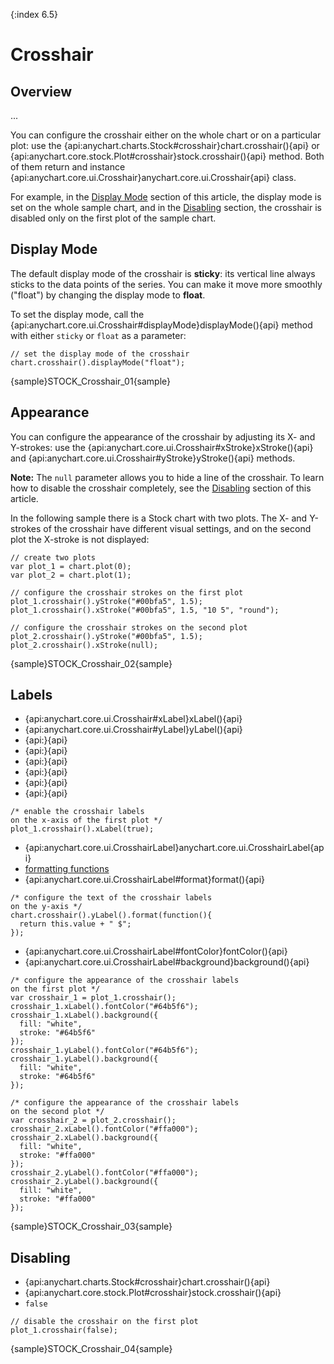 {:index 6.5}

# Crosshair

## Overview

...

You can configure the crosshair either on the whole chart or on a particular plot: use the {api:anychart.charts.Stock#crosshair}chart.crosshair(){api} or {api:anychart.core.stock.Plot#crosshair}stock.crosshair(){api} method. Both of them return and instance {api:anychart.core.ui.Crosshair}anychart.core.ui.Crosshair{api} class.

For example, in the [Display Mode](#display_mode) section of this article, the display mode is set on the whole sample chart, and in the [Disabling](#disabling) section, the crosshair is disabled only on the first plot of the sample chart.

## Display Mode

The default display mode of the crosshair is **sticky**: its vertical line always sticks to the data points of the series. You can make it move more smoothly ("float") by changing the display mode to **float**.

To set the display mode, call the {api:anychart.core.ui.Crosshair#displayMode}displayMode(){api} method with either `sticky` or `float` as a parameter:

```
// set the display mode of the crosshair
chart.crosshair().displayMode("float");
```

{sample}STOCK\_Crosshair\_01{sample}

## Appearance

You can configure the appearance of the crosshair by adjusting its X- and Y-strokes: use the {api:anychart.core.ui.Crosshair#xStroke}xStroke(){api} and {api:anychart.core.ui.Crosshair#yStroke}yStroke(){api} methods.

**Note:** The `null` parameter allows you to hide a line of the crosshair. To learn how to disable the crosshair completely, see the [Disabling](#disabling) section of this article.

In the following sample there is a Stock chart with two plots. The X- and Y-strokes of the crosshair have different visual settings, and on the second plot the X-stroke is not displayed:

```
// create two plots
var plot_1 = chart.plot(0);
var plot_2 = chart.plot(1);

// configure the crosshair strokes on the first plot
plot_1.crosshair().yStroke("#00bfa5", 1.5);
plot_1.crosshair().xStroke("#00bfa5", 1.5, "10 5", "round");

// configure the crosshair strokes on the second plot
plot_2.crosshair().yStroke("#00bfa5", 1.5);
plot_2.crosshair().xStroke(null);
```

{sample}STOCK\_Crosshair\_02{sample}

## Labels

* {api:anychart.core.ui.Crosshair#xLabel}xLabel(){api}
* {api:anychart.core.ui.Crosshair#yLabel}yLabel(){api}
* {api:}{api}
* {api:}{api}
* {api:}{api}
* {api:}{api}
* {api:}{api}
* {api:}{api}

```
/* enable the crosshair labels
on the x-axis of the first plot */
plot_1.crosshair().xLabel(true);
```

* {api:anychart.core.ui.CrosshairLabel}anychart.core.ui.CrosshairLabel{api}
* [formatting functions](../Common_Settings/Text_Formatters#formatting_functions)
* {api:anychart.core.ui.CrosshairLabel#format}format(){api}

```
/* configure the text of the crosshair labels
on the y-axis */
chart.crosshair().yLabel().format(function(){
  return this.value + " $";
});
```

* {api:anychart.core.ui.CrosshairLabel#fontColor}fontColor(){api}
* {api:anychart.core.ui.CrosshairLabel#background}background(){api}

```
/* configure the appearance of the crosshair labels
on the first plot */
var crosshair_1 = plot_1.crosshair();
crosshair_1.xLabel().fontColor("#64b5f6");
crosshair_1.xLabel().background({
  fill: "white",
  stroke: "#64b5f6"
});
crosshair_1.yLabel().fontColor("#64b5f6");
crosshair_1.yLabel().background({
  fill: "white",
  stroke: "#64b5f6"
});

/* configure the appearance of the crosshair labels
on the second plot */
var crosshair_2 = plot_2.crosshair();
crosshair_2.xLabel().fontColor("#ffa000");
crosshair_2.xLabel().background({
  fill: "white",
  stroke: "#ffa000"
});
crosshair_2.yLabel().fontColor("#ffa000");
crosshair_2.yLabel().background({
  fill: "white",
  stroke: "#ffa000"
});
```

{sample}STOCK\_Crosshair\_03{sample}

## Disabling

* {api:anychart.charts.Stock#crosshair}chart.crosshair(){api}
* {api:anychart.core.stock.Plot#crosshair}stock.crosshair(){api}
* `false`

```
// disable the crosshair on the first plot
plot_1.crosshair(false);
```

{sample}STOCK\_Crosshair\_04{sample}